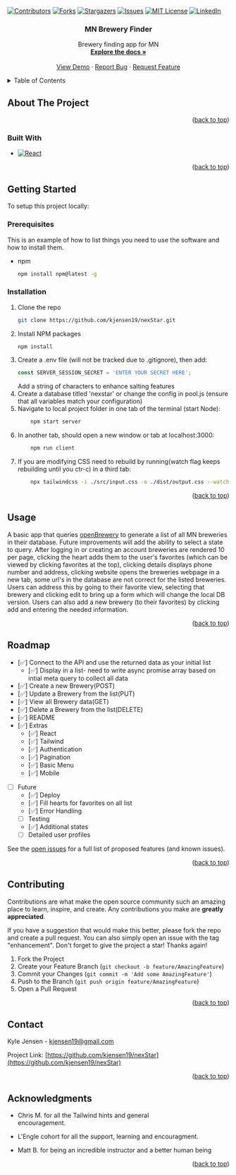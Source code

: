 <!-- Improved compatibility of back to top link: See: https://github.com/othneildrew/Best-README-Template/pull/73 -->
<a name="readme-top"></a>
<!--
*** Thanks for checking out the Best-README-Template. If you have a suggestion
*** that would make this better, please fork the repo and create a pull request
*** or simply open an issue with the tag "enhancement".
*** Don't forget to give the project a star!
*** Thanks again! Now go create something AMAZING! :D
-->



<!-- PROJECT SHIELDS -->
<!--
*** I'm using markdown "reference style" links for readability.
*** Reference links are enclosed in brackets [ ] instead of parentheses ( ).
*** See the bottom of this document for the declaration of the reference variables
*** for contributors-url, forks-url, etc. This is an optional, concise syntax you may use.
*** https://www.markdownguide.org/basic-syntax/#reference-style-links
-->
[![Contributors][contributors-shield]][contributors-url]
[![Forks][forks-shield]][forks-url]
[![Stargazers][stars-shield]][stars-url]
[![Issues][issues-shield]][issues-url]
[![MIT License][license-shield]][license-url]
[![LinkedIn][linkedin-shield]][linkedin-url]




<h3 align="center">MN Brewery Finder</h3>

  <p align="center">
    Brewery finding app for MN
    <br />
    <a href="https://github.com/kjensen19/nexStar"><strong>Explore the docs »</strong></a>
    <br />
    <br />
    <a href="https://mn-brewery-finder.herokuapp.com/">View Demo</a>
    ·
    <a href="https://github.com/kjensen19/nexStar/issues">Report Bug</a>
    ·
    <a href="https://github.com/kjensen19/nexStar/issues">Request Feature</a>
  </p>
</div>



<!-- TABLE OF CONTENTS -->
<details>
  <summary>Table of Contents</summary>
  <ol>
    <li>
      <a href="#about-the-project">About The Project</a>
      <ul>
        <li><a href="#built-with">Built With</a></li>
      </ul>
    </li>
    <li>
      <a href="#getting-started">Getting Started</a>
      <ul>
        <li><a href="#prerequisites">Prerequisites</a></li>
        <li><a href="#installation">Installation</a></li>
      </ul>
    </li>
    <li><a href="#usage">Usage</a></li>
    <li><a href="#roadmap">Roadmap</a></li>
    <li><a href="#contributing">Contributing</a></li>
    <li><a href="#contact">Contact</a></li>
    <li><a href="#acknowledgments">Acknowledgments</a></li>
  </ol>
</details>



<!-- ABOUT THE PROJECT -->
## About The Project


<p align="right">(<a href="#readme-top">back to top</a>)</p>



### Built With

* [![React][React.js]][React-url]

<p align="right">(<a href="#readme-top">back to top</a>)</p>



<!-- GETTING STARTED -->
## Getting Started

To setup this project locally:

### Prerequisites

This is an example of how to list things you need to use the software and how to install them.
* npm
  ```sh
  npm install npm@latest -g
  ```

### Installation

 
1. Clone the repo
   ```sh
   git clone https://github.com/kjensen19/nexStar.git
   ```
2. Install NPM packages
   ```sh
   npm install
   ```
3. Create a .env file (will not be tracked due to .gitignore),
    then add:
   ```js
   const SERVER_SESSION_SECRET = 'ENTER YOUR SECRET HERE';
   ```
   Add a string of characters to enhance salting features
4. Create a database titled 'nexstar' or change the config in pool.js (ensure that all variables match your configuration)
5. Navigate to local project folder in one tab of the terminal (start Node):
    ```sh
        npm start server
    ```
6. In another tab, should open a new window or tab at localhost:3000: 
    ```sh 
        npm run client
    ```
7. If you are modifying CSS need to rebuild by running(watch flag keeps rebuilding until you ctr-c) in a third tab: 
    ```sh
        npx tailwindcss -i ./src/input.css -o ./dist/output.css --watch
    ```


<p align="right">(<a href="#readme-top">back to top</a>)</p>



<!-- USAGE EXAMPLES -->
## Usage

A basic app that queries [openBrewery](https://www.openbrewerydb.org/documentation#list-breweries) to generate a list of all MN breweries in their database. Future improvements will add the ability to select a state to query. After logging in or creating an account breweries are rendered 10 per page, clicking the heart adds them to the user's favorites (which can be viewed by clicking favorites at the top), clicking details displays phone number and address, clicking website opens the breweries webpage in a new tab, some url's in the database are not correct for the listed breweries. Users can address this by going to their favorite view, selecting that brewery and clicking edit to bring up a form which will change the local DB version. Users can also add a new brewery (to their favorites) by clicking add and entering the needed information.

<p align="right">(<a href="#readme-top">back to top</a>)</p>



<!-- ROADMAP -->
## Roadmap

- [✅] Connect to the API and use the returned data as your initial list
    - [✅] Display in a list- need to write async promise array based on intial meta query to collect all data
- [✅] Create a new Brewery(POST)
- [✅] Update a Brewery from the list(PUT)
- [✅] View all Brewery data(GET)
- [✅] Delete a Brewery from the list(DELETE)
- [✅] README
- [✅] Extras
    - [✅] React
    - [✅] Tailwind
    - [✅] Authentication
    - [✅] Pagination
    - [✅] Basic Menu
    - [✅] Mobile
- [ ] Future
    - [✅] Deploy
    - [✅] Fill hearts for favorites on all list
    - [✅] Error Handling
    - [ ] Testing
    - [✅] Additional states
    - [ ] Detailed user profiles

See the [open issues](https://github.com/kjensen19/nexStar/issues) for a full list of proposed features (and known issues).

<p align="right">(<a href="#readme-top">back to top</a>)</p>



<!-- CONTRIBUTING -->
## Contributing

Contributions are what make the open source community such an amazing place to learn, inspire, and create. Any contributions you make are **greatly appreciated**.

If you have a suggestion that would make this better, please fork the repo and create a pull request. You can also simply open an issue with the tag "enhancement".
Don't forget to give the project a star! Thanks again!

1. Fork the Project
2. Create your Feature Branch (`git checkout -b feature/AmazingFeature`)
3. Commit your Changes (`git commit -m 'Add some AmazingFeature'`)
4. Push to the Branch (`git push origin feature/AmazingFeature`)
5. Open a Pull Request

<p align="right">(<a href="#readme-top">back to top</a>)</p>







<!-- CONTACT -->
## Contact

Kyle Jensen - kjensen19@gmail.com

Project Link: [https://github.com/kjensen19/nexStar](https://github.com/kjensen19/nexStar)

<p align="right">(<a href="#readme-top">back to top</a>)</p>



<!-- ACKNOWLEDGMENTS -->
## Acknowledgments
*   Chris M. for all the Tailwind hints and general     
    encouragement.

*   L'Engle cohort for all the support, learning and 
    encouragment.

*   Matt B. for being an incredible instructor and a 
    better human being


<p align="right">(<a href="#readme-top">back to top</a>)</p>



<!-- MARKDOWN LINKS & IMAGES -->
<!-- https://www.markdownguide.org/basic-syntax/#reference-style-links -->
[contributors-shield]: https://img.shields.io/github/contributors/kjensen19/nexStar.svg?style=for-the-badge
[contributors-url]: https://github.com/kjensen19/nexStar/graphs/contributors
[forks-shield]: https://img.shields.io/github/forks/kjensen19/nexStar.svg?style=for-the-badge
[forks-url]: https://github.com/kjensen19/nexStar/network/members
[stars-shield]: https://img.shields.io/github/stars/kjensen19/nexStar.svg?style=for-the-badge
[stars-url]: https://github.com/kjensen19/nexStar/stargazers
[issues-shield]: https://img.shields.io/github/issues/kjensen19/nexStar.svg?style=for-the-badge
[issues-url]: https://github.com/kjensen19/nexStar/issues
[license-shield]: https://img.shields.io/github/license/kjensen19/nexStar.svg?style=for-the-badge
[license-url]: https://github.com/kjensen19/nexStar/blob/master/LICENSE.txt
[linkedin-shield]: https://img.shields.io/badge/-LinkedIn-black.svg?style=for-the-badge&logo=linkedin&colorB=555
[linkedin-url]: https://linkedin.com/in/https://www.linkedin.com/in/kyle-jensen-solutions/
[product-screenshot]: images/screenshot.png
[Next.js]: https://img.shields.io/badge/next.js-000000?style=for-the-badge&logo=nextdotjs&logoColor=white
[Next-url]: https://nextjs.org/
[React.js]: https://img.shields.io/badge/React-20232A?style=for-the-badge&logo=react&logoColor=61DAFB
[React-url]: https://reactjs.org/
[Vue.js]: https://img.shields.io/badge/Vue.js-35495E?style=for-the-badge&logo=vuedotjs&logoColor=4FC08D
[Vue-url]: https://vuejs.org/
[Angular.io]: https://img.shields.io/badge/Angular-DD0031?style=for-the-badge&logo=angular&logoColor=white
[Angular-url]: https://angular.io/
[Svelte.dev]: https://img.shields.io/badge/Svelte-4A4A55?style=for-the-badge&logo=svelte&logoColor=FF3E00
[Svelte-url]: https://svelte.dev/
[Laravel.com]: https://img.shields.io/badge/Laravel-FF2D20?style=for-the-badge&logo=laravel&logoColor=white
[Laravel-url]: https://laravel.com
[Bootstrap.com]: https://img.shields.io/badge/Bootstrap-563D7C?style=for-the-badge&logo=bootstrap&logoColor=white
[Bootstrap-url]: https://getbootstrap.com
[JQuery.com]: https://img.shields.io/badge/jQuery-0769AD?style=for-the-badge&logo=jquery&logoColor=white
[JQuery-url]: https://jquery.com 
